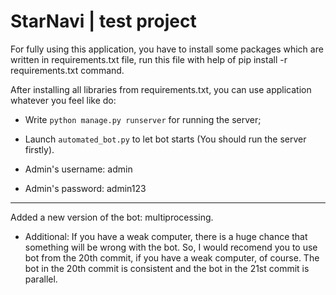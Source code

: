 # StarNavi | test project

For fully using this application, you have to install some packages which are written in requirements.txt file, run this file with help of pip install -r requirements.txt command.

After installing all libraries from requirements.txt, you can use application whatever you feel like do:
* Write `python manage.py runserver` for running the server;
* Launch `automated_bot.py` to let bot starts (You should run the server firstly).

* Admin's username: admin
* Admin's password: admin123

---

Added a new version of the bot: multiprocessing.

* Additional: If you have a weak computer, there is a huge chance that something will be wrong with the bot. So, I would recomend you to use bot from the 20th commit, if you have a weak computer, of course. The bot in the 20th commit is consistent and the bot in the 21st commit is parallel.
